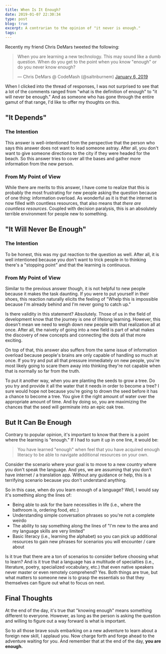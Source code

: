 ```yaml
---
title: When Is It Enough?
date: 2019-01-07 22:30:34
type: post
blog: true
excerpt: A contrarian to the opinion of "it never is enough."
tags:
---
```


Recently my friend Chris DeMars tweeted the following:

<blockquote class="twitter-tweet" data-lang="en"><p lang="en" dir="ltr">When you are learning a new technology. This may sound like a dumb question. When do you get to the point when you know &quot;enough&quot; or do you never know enough?</p>&mdash; Chris DeMars @ CodeMash (@saltnburnem) <a href="https://twitter.com/saltnburnem/status/1081758206295191552?ref_src=twsrc%5Etfw">January 6, 2019</a></blockquote>

When I clicked into the thread of responses, I was not surprised to see that a lot of the comments ranged from "what is the definition of enough" to "it will never be enough." And as someone who has gone through the entire gamut of that range, I'd like to offer my thoughts on this.

## "It Depends"

### The Intention

This answer is well-intentioned from the perspective that the person who says this answer does not want to lead someone astray. After all, you don't want to give someone directions to the city if they were headed for the beach. So this answer tries to cover all the bases and gather more information from the new person.

### From My Point of View

While there are merits to this answer, I have come to realize that this is probably the most frustrating for new people asking the question because of one thing: information overload. As wonderful as it is that the internet is now filled with countless resources, that also means that _there are countless resources_. Coupled with decision paralysis, this is an absolutely terrible environment for people new to something.

## "It Will Never Be Enough"

### The Intention

To be honest, this was my gut reaction to the question as well. After all, it is well intentioned because you don't want to trick people in to thinking there's a "stopping point" and that the learning is continuous.

### From My Point of View

Similar to the previous answer though, it is not helpful to new people because it makes the task daunting. If you were to put yourself in their shoes, this reaction naturally elicits the feeling of "Whelp this is impossible because I'm already behind and I'm never going to catch up."

Is there validity in this statement? Absolutely. Those of us in the field of development know that the journey is one of lifelong learning. However, this doesn't mean we need to weigh down new people with that realization all at once. After all, the naivety of going into a new field is part of what makes the discovery of new concepts and connecting the dots all that more exciting.

On top of that, this answer also suffers from the same issue of information overload because people's brains are only capable of handling so much at once. If you try and put all that pressure immediately on new people, you're most likely going to scare them away into thinking they're not capable when that is normally so far from the truth.

To put it another way, when you are planting the seeds to grow a tree. Do you try and provide it all the water that it needs in order to become a tree? I sure would hope not because you're going to drown the seed before it has a chance to become a tree. You give it the right amount of water over the appropriate amount of time. And by doing so, you are maximizing the chances that the seed will germinate into an epic oak tree.

## But It Can Be Enough

Contrary to popular opinion, it's important to know that there is a point where the learning is "enough." If I had to sum it up in one line, it would be:

> You have learned "enough" when feel that you have acquired enough literacy to be able to navigate additional resources on your own.

Consider the scenario where your goal is to move to a new country where you don't speak the language. And yes, we are assuming that you don't have internet / a translation app. Without any guidance or help, this is a terrifying scenario because you don't understand anything.

So in this case, when do you learn enough of a language? Well, I would say it's something along the lines of:

- Being able to ask for the bare necessities in life (i.e., where the bathroom is, ordering food, etc.)
- Understanding simple conversation phrases so you're not a complete weirdo
- The ability to say something along the lines of "I'm new to the area and my language skills are very limited"
- Basic literacy (i.e., learning the alphabet) so you can pick up additional resources to gain new phrases for scenarios you will encounter / care about

Is it true that there are a ton of scenarios to consider before choosing what to learn? And is it true that a language has a multitude of specialties (i.e., literature, poetry, specialized vocabulary, etc.) that even native speakers never master or even remotely comprehend? Yes. Both things are true, but what matters to someone new is to grasp the essentials so that they themselves can figure out what to focus on next.

## Final Thoughts

At the end of the day, it's true that "knowing enough" means something different to everyone. However, as long as the person is asking the question and willing to figure out a way forward is what is important.

So to all those brave souls embarking on a new adventure to learn about a foreign new skill, I applaud you. Now charge forth and forge ahead to the adventure waiting for you. And remember that at the end of the day, **you are enough.**
